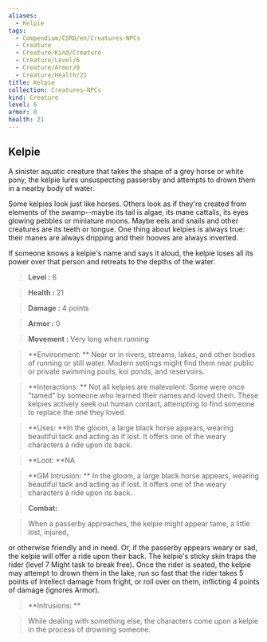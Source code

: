 ```yaml
---
aliases:
  - Kelpie
tags:
  - Compendium/CSRD/en/Creatures-NPCs
  - Creature
  - Creature/Kind/Creature
  - Creature/Level/6
  - Creature/Armor/0
  - Creature/Health/21
title: Kelpie
collection: Creatures-NPCs
kind: Creature
level: 6
armor: 0
health: 21
---
```

## Kelpie    
A sinister aquatic creature that takes the shape of a grey horse or white pony, the kelpie lures unsuspecting passersby and attempts to drown them in a nearby body of water.  
Some kelpies look just like horses. Others look as if they're created from elements of the swamp--maybe its tail is algae, its mane cattails, its eyes glowing pebbles or miniature moons. Maybe eels and snails and other creatures are its teeth or tongue. One thing about kelpies is always true: their manes are always dripping and their hooves are always inverted.  
If someone knows a kelpie's name and says it aloud, the kelpie loses all its power over that person and retreats to the depths of the water.    
  
    
> **Level :** 6    
> **Health :** 21    
> **Damage :** 4 points    
> **Armor :** 0    
> **Movement :** Very long when running    
> **Environment: ** Near or in rivers, streams, lakes, and other bodies of running or still water. Modern settings might find them near public or private swimming pools, koi ponds, and reservoirs.    
> **Interactions: ** Not all kelpies are malevolent. Some were once "tamed" by someone who learned their names and loved them. These kelpies actively seek out human contact, attempting to find someone to replace the one they loved.    
> **Uses: **In the gloom, a large black horse appears, wearing beautiful tack and acting as if lost. It offers one of the weary characters a ride upon its back.    
> **Loot: **NA    
> **GM Intrusion: ** In the gloom, a large black horse appears, wearing beautiful tack and acting as if lost. It offers one of the weary characters a ride upon its back.    
  
> **Combat:**   
> When a passerby approaches, the kelpie might appear tame, a little lost, injured,  
or otherwise friendly and in need. Or, if the passerby appears weary or sad, the kelpie will offer a ride upon their back. The kelpie's sticky skin traps the rider (level 7 Might task to break free). Once the rider is seated, the kelpie may attempt to drown them in the lake, run so fast that the rider takes 5 points of Intellect damage from fright, or roll over on them, inflicting 4 points of damage (ignores Armor).    
    
  
> **Intrusions: **   
> While dealing with something else, the characters come upon a kelpie in the process of drowning someone.    
